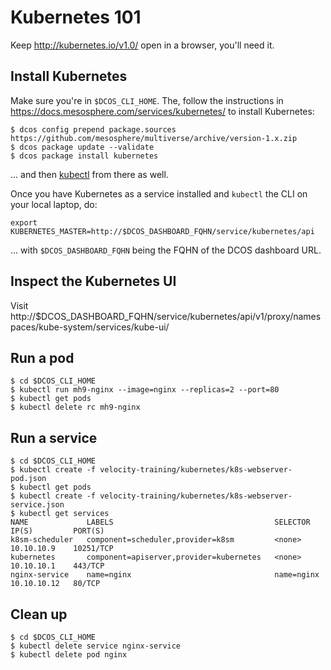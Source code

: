 # Kubernetes 101

Keep http://kubernetes.io/v1.0/ open in a browser, you'll need it.


## Install Kubernetes

Make sure you're in `$DCOS_CLI_HOME`. The, follow the instructions in https://docs.mesosphere.com/services/kubernetes/ to install Kubernetes:

    $ dcos config prepend package.sources https://github.com/mesosphere/multiverse/archive/version-1.x.zip
    $ dcos package update --validate
    $ dcos package install kubernetes

... and then [kubectl](https://docs.mesosphere.com/services/kubernetes/#a-namefivealaunch-a-kubernetes-pod-and-service-by-using-kubectl) from there as well.

Once you have Kubernetes as a service installed and `kubectl` the CLI on your local laptop, do:

    export KUBERNETES_MASTER=http://$DCOS_DASHBOARD_FQHN/service/kubernetes/api
    
... with `$DCOS_DASHBOARD_FQHN` being the FQHN of the DCOS dashboard URL.

## Inspect the Kubernetes UI

Visit http://$DCOS_DASHBOARD_FQHN/service/kubernetes/api/v1/proxy/namespaces/kube-system/services/kube-ui/ 

## Run a pod

    $ cd $DCOS_CLI_HOME
    $ kubectl run mh9-nginx --image=nginx --replicas=2 --port=80
    $ kubectl get pods
    $ kubectl delete rc mh9-nginx

## Run a service

    $ cd $DCOS_CLI_HOME
    $ kubectl create -f velocity-training/kubernetes/k8s-webserver-pod.json
    $ kubectl get pods
    $ kubectl create -f velocity-training/kubernetes/k8s-webserver-service.json
    $ kubectl get services
    NAME             LABELS                                    SELECTOR     IP(S)         PORT(S)
    k8sm-scheduler   component=scheduler,provider=k8sm         <none>       10.10.10.9    10251/TCP
    kubernetes       component=apiserver,provider=kubernetes   <none>       10.10.10.1    443/TCP
    nginx-service    name=nginx                                name=nginx   10.10.10.12   80/TCP

## Clean up

    $ cd $DCOS_CLI_HOME
    $ kubectl delete service nginx-service
    $ kubectl delete pod nginx
